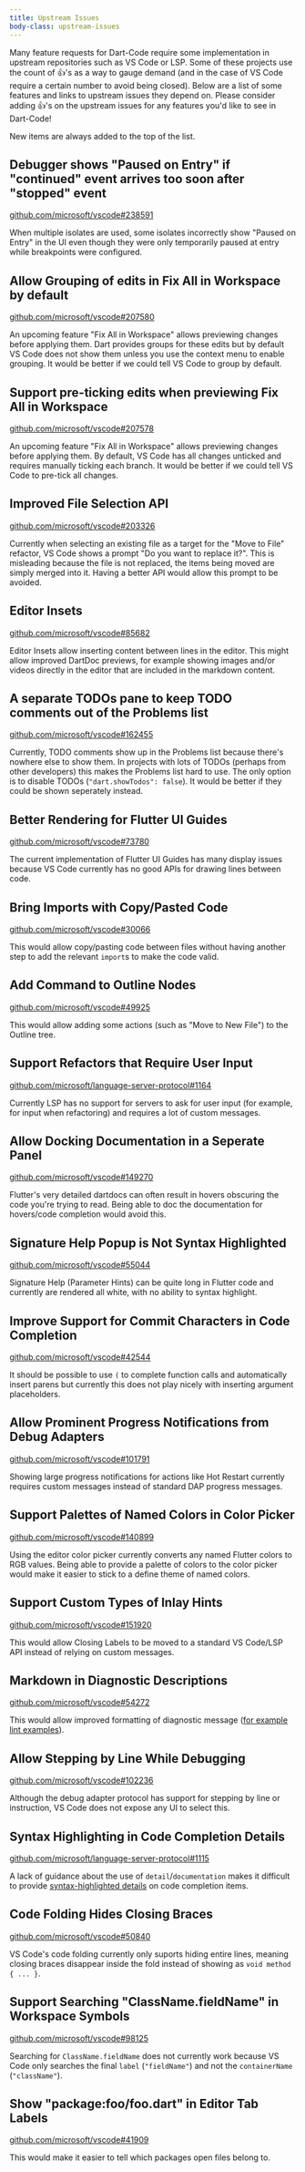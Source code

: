 ```yaml
---
title: Upstream Issues
body-class: upstream-issues
---
```


Many feature requests for Dart-Code require some implementation in upstream repositories such as VS Code or LSP. Some of these projects use the count of 👍's as a way to gauge demand (and in the case of VS Code require a certain number to avoid being closed). Below are a list of some features and links to upstream issues they depend on. Please consider adding 👍's on the upstream issues for any features you'd like to see in Dart-Code!

New items are always added to the top of the list.

## Debugger shows "Paused on Entry" if "continued" event arrives too soon after "stopped" event
[github.com/microsoft/vscode#238591](https://github.com/microsoft/vscode/issues/238591)

When multiple isolates are used, some isolates incorrectly show "Paused on Entry" in the UI even though they were only temporarily paused at entry while breakpoints were configured.

## Allow Grouping of edits in Fix All in Workspace by default
[github.com/microsoft/vscode#207580](https://github.com/microsoft/vscode/issues/207580)

An upcoming feature "Fix All in Workspace" allows previewing changes before applying them. Dart provides groups for these edits but by default VS Code does not show them unless you use the context menu to enable grouping. It would be better if we could tell VS Code to group by default.


## Support pre-ticking edits when previewing Fix All in Workspace
[github.com/microsoft/vscode#207578](https://github.com/microsoft/vscode/issues/207578)

An upcoming feature "Fix All in Workspace" allows previewing changes before applying them. By default, VS Code has all changes unticked and requires manually ticking each branch. It would be better if we could tell VS Code to pre-tick all changes.


## Improved File Selection API
[github.com/microsoft/vscode#203326](https://github.com/microsoft/vscode/issues/203326)

Currently when selecting an existing file as a target for the "Move to File" refactor, VS Code shows a prompt "Do you want to replace it?". This is misleading because the file is not replaced, the items being moved are simply merged into it. Having a better API would allow this prompt to be avoided.

## Editor Insets
[github.com/microsoft/vscode#85682](https://github.com/microsoft/vscode/issues/85682)

Editor Insets allow inserting content between lines in the editor. This might allow improved DartDoc previews, for example showing images and/or videos directly in the editor that are included in the markdown content.


## A separate TODOs pane to keep TODO comments out of the Problems list
[github.com/microsoft/vscode#162455](https://github.com/microsoft/vscode/issues/162455)

Currently, TODO comments show up in the Problems list because there's nowhere else to show them. In projects with lots of TODOs (perhaps from other developers) this makes the Problems list hard to use. The only option is to disable TODOs (`"dart.showTodos": false`). It would be better if they could be shown seperately instead.


## Better Rendering for Flutter UI Guides
[github.com/microsoft/vscode#73780](https://github.com/microsoft/vscode/issues/73780)

The current implementation of Flutter UI Guides has many display issues because VS Code currently has no good APIs for drawing lines between code.


## Bring Imports with Copy/Pasted Code
[github.com/microsoft/vscode#30066](https://github.com/microsoft/vscode/issues/30066)

This would allow copy/pasting code between files without having another step to add the relevant `import`s to make the code valid.


## Add Command to Outline Nodes
[github.com/microsoft/vscode#49925](https://github.com/microsoft/vscode/issues/49925)

This would allow adding some actions (such as "Move to New File") to the Outline tree.


## Support Refactors that Require User Input
[github.com/microsoft/language-server-protocol#1164](https://github.com/microsoft/language-server-protocol/issues/1164)

Currently LSP has no support for servers to ask for user input (for example, for input when refactoring) and requires a lot of custom messages.


## Allow Docking Documentation in a Seperate Panel
[github.com/microsoft/vscode#149270](https://github.com/microsoft/vscode/issues/149270)

Flutter's very detailed dartdocs can often result in hovers obscuring the code you're trying to read. Being able to doc the documentation for hovers/code completion would avoid this.


## Signature Help Popup is Not Syntax Highlighted
[github.com/microsoft/vscode#55044](https://github.com/microsoft/vscode/issues/55044)

Signature Help (Parameter Hints) can be quite long in Flutter code and currently are rendered all white, with no ability to syntax highlight.


## Improve Support for Commit Characters in Code Completion
[github.com/microsoft/vscode#42544](https://github.com/microsoft/vscode/issues/42544)

It should be possible to use `(` to complete function calls and automatically insert parens but currently this does not play nicely with inserting argument placeholders.


## Allow Prominent Progress Notifications from Debug Adapters
[github.com/microsoft/vscode#101791](https://github.com/microsoft/vscode/issues/101791)

Showing large progress notifications for actions like Hot Restart currently requires custom messages instead of standard DAP progress messages.


## Support Palettes of Named Colors in Color Picker
[github.com/microsoft/vscode#140899](https://github.com/microsoft/vscode/issues/140899)

Using the editor color picker currently converts any named Flutter colors to RGB values. Being able to provide a palette of colors to the color picker would make it easier to stick to a define theme of named colors.


## Support Custom Types of Inlay Hints
[github.com/microsoft/vscode#151920](https://github.com/microsoft/vscode/issues/151920)

This would allow Closing Labels to be moved to a standard VS Code/LSP API instead of relying on custom messages.


## Markdown in Diagnostic Descriptions
[github.com/microsoft/vscode#54272](https://github.com/microsoft/vscode/issues/54272)

This would allow improved formatting of diagnostic message ([for example lint examples](https://github.com/Dart-Code/Dart-Code/issues/3841#issuecomment-1048677129)).


## Allow Stepping by Line While Debugging
[github.com/microsoft/vscode#102236](https://github.com/microsoft/vscode/issues/102236)

Although the debug adapter protocol has support for stepping by line or instruction, VS Code does not expose any UI to select this.


## Syntax Highlighting in Code Completion Details
[github.com/microsoft/language-server-protocol#1115](https://github.com/microsoft/language-server-protocol/issues/1115)

A lack of guidance about the use of `detail`/`documentation` makes it difficult to provide [syntax-highlighted details](https://github.com/Dart-Code/Dart-Code/issues/2792) on code completion items.


## Code Folding Hides Closing Braces
[github.com/microsoft/vscode#50840](https://github.com/microsoft/vscode/issues/50840)

VS Code's code folding currently only suports hiding entire lines, meaning closing braces disappear inside the fold instead of showing as `void method { ... }`.


## Support Searching "ClassName.fieldName" in Workspace Symbols
[github.com/microsoft/vscode#98125](https://github.com/microsoft/vscode/issues/98125)

Searching for `ClassName.fieldName` does not currently work because VS Code only searches the final `label` (`"fieldName"`) and not the `containerName` (`"className"`).


## Show "package:foo/foo.dart" in Editor Tab Labels
[github.com/microsoft/vscode#41909](https://github.com/microsoft/vscode/issues/41909)

This would make it easier to tell which packages open files belong to.





